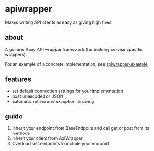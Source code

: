 # apiwrapper

Makes writing API clients as easy as giving high fives.


## about
A generic Ruby API wrapper framework (for building service specific wrappers).

For an example of a concrete implementation, see [apiwrapper-example](https://github.com/mLewisLogic/apiwrapper-example)

## features
* set default connection settings for your implementation
* post urlencoded or JSON
* automatic retries and exception throwing

## guide
1. Inherit your endpoint from BaseEndpoint and call get or post from its methods
2. Inherit your client from ApiWrapper
3. Overload self.endpoints to include your endpoint

